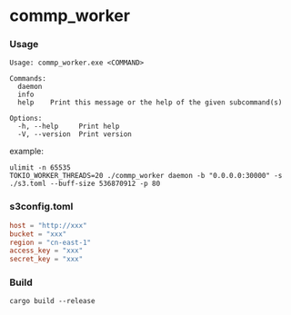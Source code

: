 # commp_worker
### Usage
```shell
Usage: commp_worker.exe <COMMAND>

Commands:
  daemon
  info
  help    Print this message or the help of the given subcommand(s)

Options:
  -h, --help     Print help
  -V, --version  Print version
```

example:
```shell
ulimit -n 65535
TOKIO_WORKER_THREADS=20 ./commp_worker daemon -b "0.0.0.0:30000" -s ./s3.toml --buff-size 536870912 -p 80
```

### s3config.toml
```toml
host = "http://xxx"
bucket = "xxx"
region = "cn-east-1"
access_key = "xxx"
secret_key = "xxx"
```

### Build
```shell
cargo build --release
```
